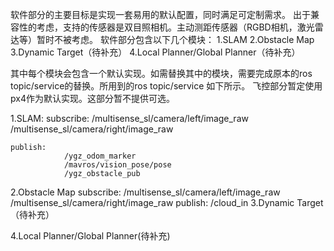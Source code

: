 软件部分的主要目标是实现一套易用的默认配置，同时满足可定制需求。
出于兼容性的考虑，支持的传感器是双目照相机。主动测距传感器（RGBD相机，激光雷达等）暂时不被考虑。
软件部分包含以下几个模块：
1.SLAM
2.Obstacle Map
3.Dynamic Target（待补充）
4.Local Planner/Global Planner（待补充）

其中每个模块会包含一个默认实现。如需替换其中的模块，需要完成原本的ros topic/service的替换。所用到的ros topic/service 如下所示。
飞控部分暂定使用px4作为默认实现。这部分暂不提供可选。

1.SLAM:
    subscribe:
                /multisense_sl/camera/left/image_raw
                /multisense_sl/camera/right/image_raw
		
    publish:
                /ygz_odom_marker
                /mavros/vision_pose/pose
                /ygz_obstacle_pub
2.Obstacle Map
    subscribe:
                /multisense_sl/camera/left/image_raw
                /multisense_sl/camera/right/image_raw
    publish:
                /cloud_in
3.Dynamic Target（待补充）

4.Local Planner/Global Planner(待补充)


